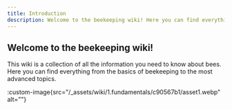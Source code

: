 ```yaml
---
title: Introduction
description: Welcome to the beekeeping wiki! Here you can find everything you need to know about bees.
---
```


## Welcome to the beekeeping wiki!

This wiki is a collection of all the information you need to know about bees. Here you can find everything from the basics of beekeeping to the most advanced topics.

:custom-image{src="/_assets/wiki/1.fundamentals/c90567b1/asset1.webp" alt=""}
